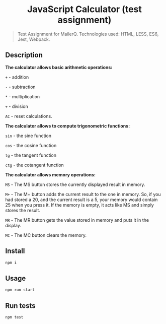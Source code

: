 <h1 align="center">JavaScript Calculator (test assignment)</h1>
<p>
</p>

> Test Assignment for MailerQ. Technologies used: HTML, LESS, ES6, Jest, Webpack.

## Description

**The calculator allows basic arithmetic operations:**

 `+` - addition
 
 `-` - subtraction
 
 `*` - multiplication
 
 `÷` - division
 
 `AC` - reset calculations.
 
**The calculator allows to compute trigonometric functions:**
 
 `sin` - the sine function
 
 `cos` - the cosine function
 
 `tg` - the tangent function
 
 `ctg` - the cotangent function
 
**The calculator allows memory operations:**

 `MS` - The MS button stores the currently displayed result in memory.

 `M+` - The M+ button adds the current result to the one in memory. So, if you had stored a 20, and the current result is a 5, your memory would contain 25 when you press it. If the memory is empty, it acts like MS and simply stores the result.

 `MR` - The MR button gets the value stored in memory and puts it in the display.

 `MC` - The MC button clears the memory.

## Install

```sh
npm i
```

## Usage

```sh
npm run start
```

## Run tests

```sh
npm test
```

